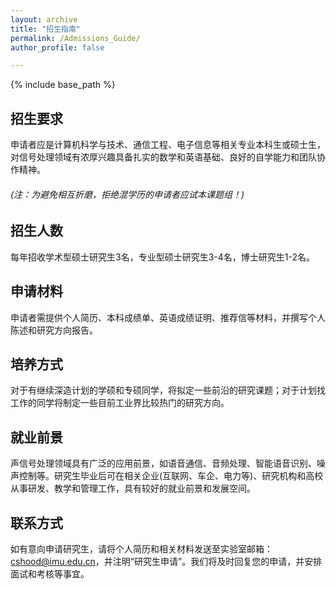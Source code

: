 ```yaml
---
layout: archive
title: "招生指南"
permalink: /Admissions_Guide/
author_profile: false

---
```


{% include base_path %}



## 招生要求

申请者应是计算机科学与技术、通信工程、电子信息等相关专业本科生或硕士生，对信号处理领域有浓厚兴趣具备扎实的数学和英语基础、良好的自学能力和团队协作精神。

######  *(注：为避免相互折磨，拒绝混学历的申请者应试本课题组！)*

## 招生人数

每年招收学术型硕士研究生3名，专业型硕士研究生3-4名，博士研究生1-2名。

## 申请材料

申请者需提供个人简历、本科成绩单、英语成绩证明、推荐信等材料，并撰写个人陈述和研究方向报告。

## 培养方式

对于有继续深造计划的学硕和专硕同学，将拟定一些前沿的研究课题；对于计划找工作的同学将制定一些目前工业界比较热门的研究方向。

## 就业前景

声信号处理领域具有广泛的应用前景，如语音通信、音频处理、智能语音识别、噪声控制等。研究生毕业后可在相关企业(互联网、车企、电力等)、研究机构和高校从事研发、教学和管理工作，具有较好的就业前景和发展空间。

## 联系方式

如有意向申请研究生，请将个人简历和相关材料发送至实验室邮箱：<span style='color: lightblue;'>cshood@imu.edu.cn</span>，并注明“研究生申请”。我们将及时回复您的申请，并安排面试和考核等事宜。



